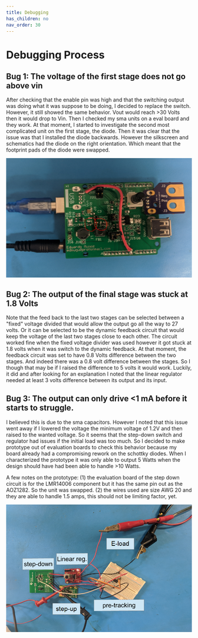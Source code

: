 ```yaml
---
title: Debugging
has_children: no
nav_order: 30
---
```


# Debugging Process
## Bug 1: The voltage of the first stage does not go above vin
After checking that the enable pin was high and that the switching output was doing what it was suppose to be doing, I decided to replace the switch. However, it still showed the same behavior. Vout would reach >30 Volts then it would drop to Vin. Then I checked my sma units on a eval board and they work. At that moment, I started to investigate the second most complicated unit on the first stage, the diode. Then it was clear that the issue was that I installed the diode backwards. However the silkscreen and schematics had the diode on the right orientation. Which meant that the footprint pads of the diode were swapped. 



![board bring up](https://raw.githubusercontent.com/edmugu/arduino_adjustable_power_supply/master/documentation/snippets/picture%20of%20bringup.PNG  "board bring up")



## Bug 2: The output of the final stage was stuck at 1.8 Volts
Note that the feed back to the last two stages can be selected between a "fixed" voltage divided that would allow the output go all the way to 27 volts. Or it can be selected to be the dynamic feedback circuit that would keep the voltage of the last two stages close to each other. The circuit worked fine when the fixed voltage divider was used however it got stuck at 1.8 volts when it was switch to the dynamic feedback. At that moment, the feedback circuit was set to have 0.8 Volts difference between the two stages. And indeed there was a 0.8 volt difference between the stages. So I though that may be if I raised the difference to 5 volts it would work. Luckily, it did and after looking for an explanation I noted that the linear regulator needed at least 3 volts difference between its output and its input. 
	
## Bug 3: The output can only drive <1 mA before it starts to struggle. 
I believed this is due to the sma capacitors. However I noted that this issue went away if I lowered the voltage the minimum voltage of 1.2V and then raised to the wanted voltage. So it seems that the step-down switch and regulator had issues if the initial load was too much. So I decided to make prototype out of evaluation boards to check this behavior because my board already had a compromising rework on the schottky diodes. When I characterized the prototype it was only able to output 5 Watts when the design should have had been able to handle >10 Watts. 

A few notes on the prototype: 
	(1) the evaluation board of the step down circuit is for the LMR14006 component but it has the same pin out as the AOZ1282. So the unit was swapped.
	(2) the wires used are size AWG 20 and they are able to handle 1.5 amps, this should not be limiting factor, yet. 
	
![prototype out of eval boards](https://raw.githubusercontent.com/edmugu/arduino_adjustable_power_supply/master/documentation/snippets/debugging.PNG  "prototype out of eval boards")


